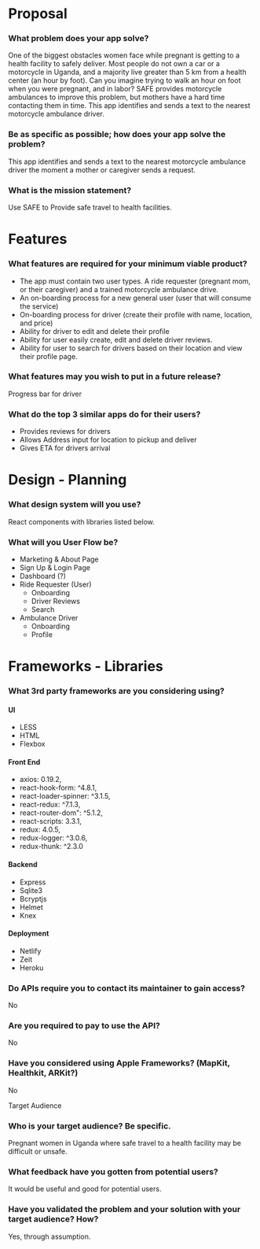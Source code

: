 # Proposal

### What problem does your app solve?
One of the biggest obstacles women face while pregnant is getting to a health facility to safely deliver. Most people do not own a car or a motorcycle in Uganda, and a majority live greater than 5 km from a health center (an hour by foot). Can you imagine trying to walk an hour on foot when you were pregnant, and in labor? SAFE provides motorcycle ambulances to improve this problem, but mothers have a hard time contacting them in time. This app identifies and sends a text to the nearest motorcycle ambulance driver.


### Be as specific as possible; how does your app solve the problem?
This app identifies and sends a text to the nearest motorcycle ambulance driver the moment a mother or caregiver sends a request.



### What is the mission statement?
Use SAFE to Provide safe travel to health facilities. 
# Features

### What features are required for your minimum viable product?
- The app must contain two user types. A ride requester (pregnant mom, or their caregiver) and a trained motorcycle ambulance drive.
- An on-boarding process for a new general user (user that will consume the service)
- On-boarding process for driver (create their profile with name, location, and price)
- Ability for driver to edit and delete their profile
- Ability for user easily create, edit and delete driver reviews.
- Ability for user to search for drivers based on their location and view their profile page.
	
### What features may you wish to put in a future release?
Progress bar for driver

### What do the top 3 similar apps do for their users?
- Provides reviews for drivers
- Allows Address input for location to pickup and deliver
- Gives ETA for drivers arrival

# Design - Planning


### What design system will you use?
React components with libraries listed below.

### What will you User Flow be?
- Marketing & About Page
- Sign Up & Login Page
- Dashboard (?)
- Ride Requester (User)
  - Onboarding
  - Driver Reviews
  - Search
- Ambulance Driver
  - Onboarding
  - Profile

# Frameworks - Libraries

### What 3rd party frameworks are you considering using?
#### UI
- LESS
- HTML
- Flexbox
#### Front End
- axios: 0.19.2,
- react-hook-form: ^4.8.1,
- react-loader-spinner: ^3.1.5,
- react-redux: ^7.1.3,
- react-router-dom": ^5.1.2,
- react-scripts: 3.3.1,
- redux: 4.0.5,
- redux-logger: ^3.0.6,
- redux-thunk: ^2.3.0

#### Backend
- Express
- Sqlite3
- Bcryptjs
- Helmet
- Knex
#### Deployment
- Netlify
- Zeit
- Heroku

### Do APIs require you to contact its maintainer to gain access?
No
### Are you required to pay to use the API?
No
### Have you considered using Apple Frameworks? (MapKit, Healthkit, ARKit?)
No

Target Audience

### Who is your target audience? Be specific.
Pregnant women in Uganda where safe travel to a health facility may be difficult or unsafe.

### What feedback have you gotten from potential users?
It would be useful and good for potential users.

### Have you validated the problem and your solution with your target audience? How?

Yes, through assumption.